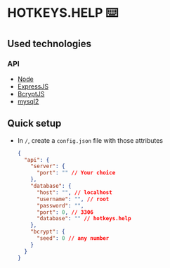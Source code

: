 # HOTKEYS.HELP ⌨️
## Used technologies
### API
* [Node](https://nodejs.org/)
* [ExpressJS](https://expressjs.com/)
* [BcryptJS](https://www.npmjs.com/package/bcryptjs)
* [mysql2](https://www.npmjs.com/package/mysql2)

## Quick setup
* In `/`, create a `config.json` file with those attributes
    ```json
    {
      "api": {
        "server": {
          "port": "" // Your choice
        },
        "database": {
          "host": "", // localhost
          "username": "", // root
          "password": "",
          "port": 0, // 3306
          "database": "" // hotkeys.help
        },
        "bcrypt": {
          "seed": 0 // any number
        }
      }
    }